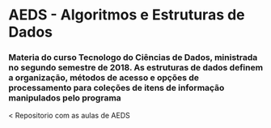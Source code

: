<h1>AEDS - Algoritmos e Estruturas de Dados</h1>

<h3> Materia do curso Tecnologo do Ciências de Dados, ministrada no segundo semestre de 2018.
As estruturas de dados definem a organização, métodos de acesso e opções de processamento para coleções de itens de informação manipulados pelo programa </h3>
<
Repositorio com as aulas de AEDS



